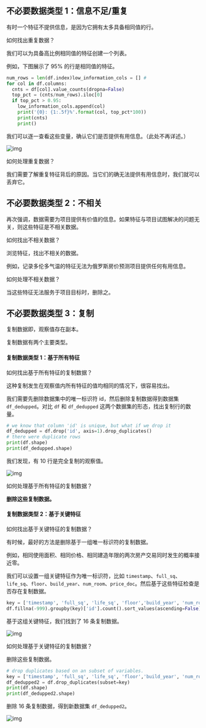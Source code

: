 ## 不必要数据类型 1：信息不足/重复

有时一个特征不提供信息，是因为它拥有太多具备相同值的行。

如何找出重复数据？

我们可以为具备高比例相同值的特征创建一个列表。

例如，下图展示了 95% 的行是相同值的特征。

```python
num_rows = len(df.index)low_information_cols = [] #
for col in df.columns:    
  cnts = df[col].value_counts(dropna=False)    
  top_pct = (cnts/num_rows).iloc[0]        
  if top_pct > 0.95:        
    low_information_cols.append(col)        
    print('{0}: {1:.5f}%'.format(col, top_pct*100))
    print(cnts)
    print()
```

我们可以逐一查看这些变量，确认它们是否提供有用信息。（此处不再详述。）

![img](/Users/helloword/Anmingyu/Gor-rok/FeatureEngineering/outlier/5.png)

如何处理重复数据？

我们需要了解重复特征背后的原因。当它们的确无法提供有用信息时，我们就可以丢弃它。

## 不必要数据类型 2：不相关

再次强调，数据需要为项目提供有价值的信息。如果特征与项目试图解决的问题无关，则这些特征是不相关数据。

如何找出不相关数据？

浏览特征，找出不相关的数据。

例如，记录多伦多气温的特征无法为俄罗斯房价预测项目提供任何有用信息。

如何处理不相关数据？

当这些特征无法服务于项目目标时，删除之。

## 不必要数据类型 3：复制

复制数据即，观察值存在副本。

复制数据有两个主要类型。

#### 复制数据类型 1：基于所有特征

如何找出基于所有特征的复制数据？

这种复制发生在观察值内所有特征的值均相同的情况下，很容易找出。

我们需要先删除数据集中的唯一标识符 id，然后删除复制数据得到数据集 `df_dedupped`。对比 `df` 和 `df_dedupped` 这两个数据集的形态，找出复制行的数量。

```python
# we know that column 'id' is unique, but what if we drop it
df_dedupped = df.drop('id', axis=1).drop_duplicates()
# there were duplicate rows
print(df.shape)
print(df_dedupped.shape)
```

我们发现，有 10 行是完全复制的观察值。

![img](/Users/helloword/Anmingyu/Gor-rok/FeatureEngineering/outlier/6.png)

如何处理基于所有特征的复制数据？

**删除这些复制数据。**

#### 复制数据类型 2：基于关键特征

如何找出基于关键特征的复制数据？

有时候，最好的方法是删除基于一组唯一标识符的复制数据。

例如，相同使用面积、相同价格、相同建造年限的两次房产交易同时发生的概率接近零。

我们可以设置一组关键特征作为唯一标识符，比如 `timestamp`、`full_sq`、`life_sq`、`floor`、`build_year`、`num_room`、`price_doc`。然后基于这些特征检查是否存在复制数据。

```python
key = ['timestamp', 'full_sq', 'life_sq', 'floor','build_year', 'num_room', 'price_doc']
df.fillna(-999).groupby(key)['id'].count().sort_values(ascending=False).head(20)
```

基于这组关键特征，我们找到了 16 条复制数据。

![img](/Users/helloword/Anmingyu/Gor-rok/FeatureEngineering/outlier/7.png)

如何处理基于关键特征的复制数据？

删除这些复制数据。

```python
# drop duplicates based on an subset of variables.
key = ['timestamp', 'full_sq', 'life_sq', 'floor','build_year', 'num_room', 'price_doc']
df_dedupped2 = df.drop_duplicates(subset=key)
print(df.shape)
print(df_dedupped2.shape)
```

删除 16 条复制数据，得到新数据集 `df_dedupped2`。

![img](/Users/helloword/Anmingyu/Gor-rok/FeatureEngineering/outlier/8.png)